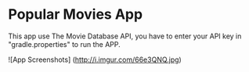 # Popular Movies App

This app use The Movie Database API, you have to enter your API key in "gradle.properties" to run the APP.

![App Screenshots]
(http://i.imgur.com/66e3QNQ.jpg)
